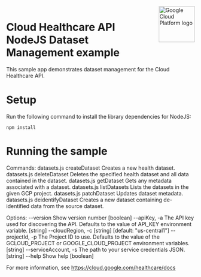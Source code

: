 <img src="https://avatars2.githubusercontent.com/u/2810941?v=3&s=96" alt="Google Cloud Platform logo" title="Google Cloud Platform" align="right" height="96" width="96"/>

# Cloud Healthcare API NodeJS Dataset Management example

This sample app demonstrates dataset management for the Cloud Healthcare API.

# Setup

Run the following command to install the library dependencies for NodeJS:

    npm install

# Running the sample

Commands:
  datasets.js createDataset <datasetId>                         Creates a new health dataset.
  datasets.js deleteDataset <datasetId>                         Deletes the specified health dataset and all data
                                                                contained in the dataset.
  datasets.js getDataset <datasetId>                            Gets any metadata associated with a dataset.
  datasets.js listDatasets                                      Lists the datasets in the given GCP project.
  datasets.js patchDataset <datasetId> <timeZone>               Updates dataset metadata.
  datasets.js deidentifyDataset <sourceDatasetId>               Creates a new dataset containing de-identified data from
  <destinationDatasetId> <whitelistTags>                        the source dataset.

Options:
  --version             Show version number                                                                    [boolean]
  --apiKey, -a          The API key used for discovering the API. Defaults to
                        the value of API_KEY environment variable.
                                                           [string]
  --cloudRegion, -c                                                                    [string] [default: "us-central1"]
  --projectId, -p       The Project ID to use. Defaults to the value of the GCLOUD_PROJECT or GOOGLE_CLOUD_PROJECT
                        environment variables.                                    [string]
  --serviceAccount, -s  The path to your service credentials JSON.
                                     [string]
  --help                Show help                                                                              [boolean]

For more information, see https://cloud.google.com/healthcare/docs
